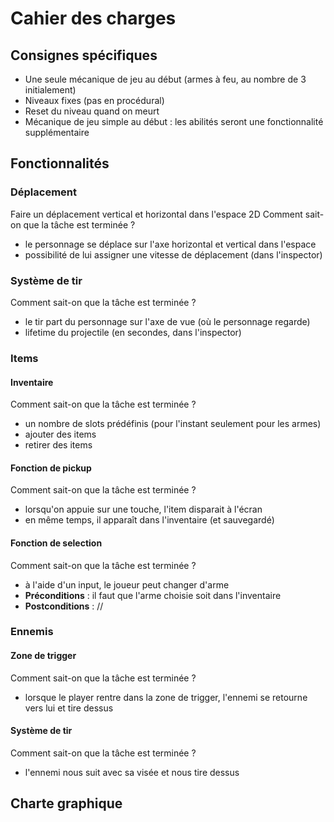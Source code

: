 # Cahier des charges

## Consignes spécifiques
- Une seule mécanique de jeu au début (armes à feu, au nombre de 3 initialement)
- Niveaux fixes (pas en procédural)
- Reset du niveau quand on meurt
- Mécanique de jeu simple au début : les abilités seront une fonctionnalité supplémentaire

## Fonctionnalités
### Déplacement
Faire un déplacement vertical et horizontal dans l'espace 2D
Comment sait-on que la tâche est terminée ?
- le personnage se déplace sur l'axe horizontal et vertical dans l'espace
- possibilité de lui assigner une vitesse de déplacement (dans l'inspector)

### Système de tir
Comment sait-on que la tâche est terminée ?
- le tir part du personnage sur l'axe de vue (où le personnage regarde)
- lifetime du projectile (en secondes, dans l'inspector)


### Items
#### Inventaire
Comment sait-on que la tâche est terminée ?
- un nombre de slots prédéfinis (pour l'instant seulement pour les armes)
- ajouter des items
- retirer des items

#### Fonction de pickup
Comment sait-on que la tâche est terminée ?
- lorsqu'on appuie sur une touche, l'item disparait à l'écran
- en même temps, il apparaît dans l'inventaire (et sauvegardé)

#### Fonction de selection
Comment sait-on que la tâche est terminée ?
- à l'aide d'un input, le joueur peut changer d'arme
- **Préconditions** : il faut que l'arme choisie soit dans l'inventaire
- **Postconditions** : //

### Ennemis

#### Zone de trigger
Comment sait-on que la tâche est terminée ?
- lorsque le player rentre dans la zone de trigger, l'ennemi se retourne vers lui et tire dessus

#### Système de tir
Comment sait-on que la tâche est terminée ?
- l'ennemi nous suit avec sa visée et nous tire dessus

## Charte graphique

